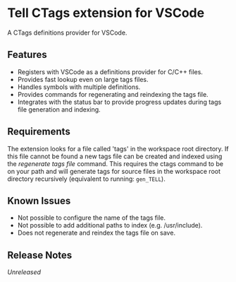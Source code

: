 # Tell CTags extension for VSCode

A CTags definitions provider for VSCode.

## Features

- Registers with VSCode as a definitions provider for C/C++ files.
- Provides fast lookup even on large tags files.
- Handles symbols with multiple definitions.
- Provides commands for regenerating and reindexing the tags file.
- Integrates with the status bar to provide progress updates during tags file generation and indexing.

## Requirements

The extension looks for a file called 'tags' in the workspace root directory. If this file cannot be found a new tags file can be created
and indexed using the _regenerate tags file_ command. This requires the ctags command to be on your path and will generate tags for source files
in the workspace root directory recursively (equivalent to running: `gen_TELL`).

## Known Issues

- Not possible to configure the name of the tags file.
- Not possible to add additional paths to index (e.g. /usr/include).
- Does not regenerate and reindex the tags file on save.

## Release Notes

_Unreleased_
